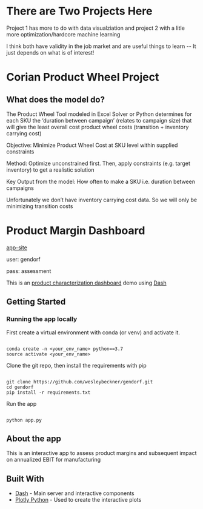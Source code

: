 <a id='top'></a>

# There are Two Projects Here

Project 1 has more to do with data visualziation and project 2 with a litle more optimization/hardcore machine learning

I think both have validity in the job market and are useful things to learn -- It just depends on what is of interest!

# Corian Product Wheel Project 

## What does the model do?

The Product Wheel Tool modeled in Excel Solver or Python determines for each SKU the ‘duration between campaign’ (relates to campaign size) that will give the least overall cost product wheel costs (transition + inventory carrying cost)

Objective:  Minimize Product Wheel Cost at SKU level within supplied constraints

Method: Optimize unconstrained first. Then, apply constraints (e.g. target inventory) to get a realistic solution

Key Output from the model:  How often to make a SKU i.e. duration between campaigns

Unfortunately we don’t have inventory carrying cost data. So we will only be minimizing transition costs

    
# Product Margin Dashboard
 
[app-site](http://www.gendorf-dev.herokuapp.com/)

user: gendorf

pass: assessment

This is an [product characterization dashboard](https://gendorf.herokuapp.com) demo using [Dash](https://plot.ly/products/dash/) 

## Getting Started

### Running the app locally

First create a virtual environment with conda (or venv) and activate it.

```

conda create -n <your_env_name> python==3.7
source activate <your_env_name>

```

Clone the git repo, then install the requirements with pip

```

git clone https://github.com/wesleybeckner/gendorf.git
cd gendorf
pip install -r requirements.txt

```

Run the app

```

python app.py

```

## About the app

This is an interactive app to assess product margins and subsequent impact on annualized EBIT for manufacturing


## Built With

- [Dash](https://dash.plot.ly/) - Main server and interactive components
- [Plotly Python](https://plot.ly/python/) - Used to create the interactive plots
  
